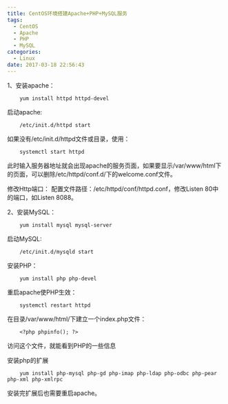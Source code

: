 ```yaml
---
title: CentOS环境搭建Apache+PHP+MySQL服务
tags:
  - CentOS
  - Apache
  - PHP
  - MySQL
categories:
  - Linux
date: 2017-03-18 22:56:43
---
```



1、安装apache：
```
    yum install httpd httpd-devel
```

启动apache:
```
    /etc/init.d/httpd start
```
如果没有/etc/init.d/httpd文件或目录，使用：
```
    systemctl start httpd
```
此时输入服务器地址就会出现apache的服务页面，如果要显示/var/www/html下的页面，可以删除/etc/httpd/conf.d/下的welcome.conf文件。

修改Http端口：
配置文件路径：/etc/httpd/conf/httpd.conf，修改Listen 80中的端口，如Listen 8088。
 
2、安装MySQL：
```
    yum install mysql mysql-server
```
启动MySQL:
```
    /etc/init.d/mysqld start
```
 
安装PHP：
```
    yum install php php-devel
```
重启apache使PHP生效：
```
    systemctl restart httpd
```

在目录/var/www/html/下建立一个index.php文件：
```
    <?php phpinfo(); ?>
```
访问这个文件，就能看到PHP的一些信息
 
安装php的扩展
```
    yum install php-mysql php-gd php-imap php-ldap php-odbc php-pear php-xml php-xmlrpc
```
安装完扩展后也需要重启apache。